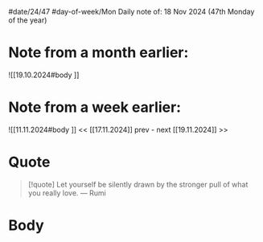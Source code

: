 
#date/24/47
#day-of-week/Mon
Daily note of: 18 Nov 2024 (47th Monday of the year)

# Note from a month earlier:
![[19.10.2024#body ]]

# Note from a week earlier:
![[11.11.2024#body ]]
 << [[17.11.2024]] prev - next [[19.11.2024]] >>
# Quote

> [!quote] Let yourself be silently drawn by the stronger pull of what you really love.
> — Rumi
# Body

